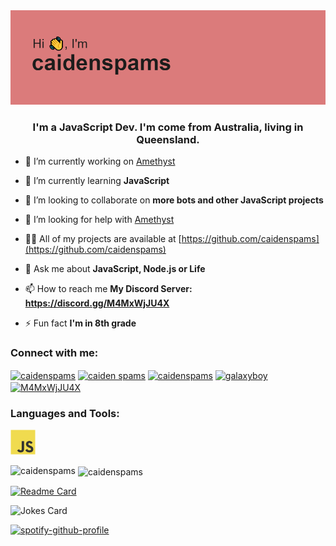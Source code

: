 <img src="https://github.com/caidenspams/caidenspams/blob/main/header.png">
<h3 align="center">I'm a JavaScript Dev. I'm come from Australia, living in Queensland.</h3>

- 🔭 I’m currently working on [Amethyst](https://github.com/caidenspams/Amethyst-Bot)

- 🌱 I’m currently learning **JavaScript**

- 👯 I’m looking to collaborate on **more bots and other JavaScript projects**

- 🤝 I’m looking for help with [Amethyst](https://github.com/caidenspams/Amethyst-Bot)

- 👨‍💻 All of my projects are available at [https://github.com/caidenspams](https://github.com/caidenspams)

- 💬 Ask me about **JavaScript, Node.js or Life**

- 📫 How to reach me **My Discord Server: https://discord.gg/M4MxWjJU4X**

- ⚡ Fun fact **I'm in 8th grade**

<h3 align="left">Connect with me:</h3>
<p align="left">
<a href="https://twitter.com/caidenspams" target="blank"><img align="center" src="https://cdn.jsdelivr.net/npm/simple-icons@3.0.1/icons/twitter.svg" alt="caidenspams" height="30" width="40" /></a>
<a href="https://fb.com/caiden spams" target="blank"><img align="center" src="https://cdn.jsdelivr.net/npm/simple-icons@3.0.1/icons/facebook.svg" alt="caiden spams" height="30" width="40" /></a>
<a href="https://instagram.com/caidenspams" target="blank"><img align="center" src="https://cdn.jsdelivr.net/npm/simple-icons@3.0.1/icons/instagram.svg" alt="caidenspams" height="30" width="40" /></a>
<a href="https://www.youtube.com/c/galaxyboy" target="blank"><img align="center" src="https://cdn.jsdelivr.net/npm/simple-icons@3.0.1/icons/youtube.svg" alt="galaxyboy" height="30" width="40" /></a>
<a href="https://discord.gg/M4MxWjJU4X" target="blank"><img align="center" src="https://cdn.jsdelivr.net/npm/simple-icons@3.0.1/icons/discord.svg" alt="M4MxWjJU4X" height="30" width="40" /></a>
</p>

<h3 align="left">Languages and Tools:</h3>
<p align="left"> <a href="https://developer.mozilla.org/en-US/docs/Web/JavaScript" target="_blank"> <img src="https://raw.githubusercontent.com/devicons/devicon/master/icons/javascript/javascript-original.svg" alt="javascript" width="40" height="40"/> </a> </p>

<p><img align="left" src="https://github-readme-stats.vercel.app/api/top-langs?username=caidenspams&show_icons=true&theme=radical&locale=en&layout=compact" alt="caidenspams" /></p>

<p>&nbsp;<img align="center" src="https://github-readme-stats.vercel.app/api?username=caidenspams&show_icons=true&theme=radical&locale=en" alt="caidenspams" /></p>

[![Readme Card](https://github-readme-stats.vercel.app/api/pin/?username=caidenspams&theme=radical&repo=Amethyst-Bot)](https://github.com/caidenspams/Amethyst-Bot)

<!-- Markdown -->
![Jokes Card](https://readme-jokes.vercel.app/api)


[![spotify-github-profile](https://spotify-github-profile.vercel.app/api/view?uid=dwd75hj1tt318r9d3s8gvqndo&cover_image=true&theme=default)](https://spotify-github-profile.vercel.app/api/view?uid=dwd75hj1tt318r9d3s8gvqndo&redirect=true)
